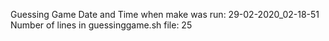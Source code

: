 Guessing Game
Date and Time when make was run:
29-02-2020_02-18-51
Number of lines in guessinggame.sh file:
25
